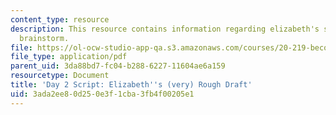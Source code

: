 ```yaml
---
content_type: resource
description: This resource contains information regarding elizabeth's stem nugget
  brainstorm.
file: https://ol-ocw-studio-app-qa.s3.amazonaws.com/courses/20-219-becoming-the-next-bill-nye-writing-and-hosting-the-educational-show-january-iap-2015/3ada2ee80d250e3f1cba3fb4f00205e1_MIT20_219IAP15_Eliz_scrpt.pdf
file_type: application/pdf
parent_uid: 3da88bd7-fc04-b288-6227-11604ae6a159
resourcetype: Document
title: 'Day 2 Script: Elizabeth''s (very) Rough Draft'
uid: 3ada2ee8-0d25-0e3f-1cba-3fb4f00205e1
---
```

